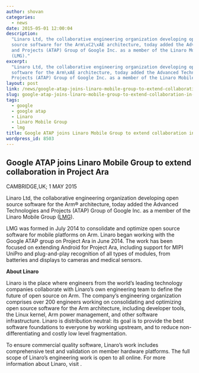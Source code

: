 ```yaml
---
author: shovan
categories:
  - news
date: 2015-05-01 12:00:04
description:
  "Linaro Ltd, the collaborative engineering organization developing open
  source software for the Arm\xC2\xAE architecture, today added the Advanced Technologies
  and Projects (ATAP) Group of Google Inc. as a member of the Linaro Mobile Group
  (LMG)."
excerpt:
  "Linaro Ltd, the collaborative engineering organization developing open source
  software for the Arm\xAE architecture, today added the Advanced Technologies and
  Projects (ATAP) Group of Google Inc. as a member of the Linaro Mobile Group (LMG)."
layout: post
link: /news/google-atap-joins-linaro-mobile-group-to-extend-collaboration-in-project-ara/
slug: google-atap-joins-linaro-mobile-group-to-extend-collaboration-in-project-ara
tags:
  - google
  - google atap
  - Linaro
  - Linaro Mobile Group
  - lmg
title: Google ATAP joins Linaro Mobile Group to extend collaboration in Project Ara
wordpress_id: 8503
---
```


## Google ATAP joins Linaro Mobile Group to extend collaboration in Project Ara

CAMBRIDGE,UK; 1 MAY 2015

Linaro Ltd, the collaborative engineering organization developing open source software for the Arm® architecture, today added the Advanced Technologies and Projects (ATAP) Group of Google Inc. as a member of the Linaro Mobile Group ([LMG](/membership/#lmg)).

LMG was formed in July 2014 to consolidate and optimize open source software for mobile platforms on Arm. Linaro began working with the Google ATAP group on Project Ara in June 2014. The work has been focused on extending Android for Project Ara, including support for MIPI UniPro and plug-and-play recognition of all types of modules, from batteries and displays to cameras and medical sensors.

**About Linaro**

Linaro is the place where engineers from the world’s leading technology companies collaborate with Linaro’s own engineering team to define the future of open source on Arm. The company’s engineering organization comprises over 200 engineers working on consolidating and optimizing open source software for the Arm architecture, including developer tools, the Linux kernel, Arm power management, and other software infrastructure. Linaro is distribution neutral: its goal is to provide the best software foundations to everyone by working upstream, and to reduce non-differentiating and costly low level fragmentation.

To ensure commercial quality software, Linaro’s work includes comprehensive test and validation on member hardware platforms. The full scope of Linaro’s engineering work is open to all online. For more information about Linaro, visit [](/).
